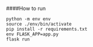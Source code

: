 ####How to run 
```
python -m env env
source ./env/bin/activate
pip install -r requirements.txt
env FLASK_APP=app.py
flask run
```
